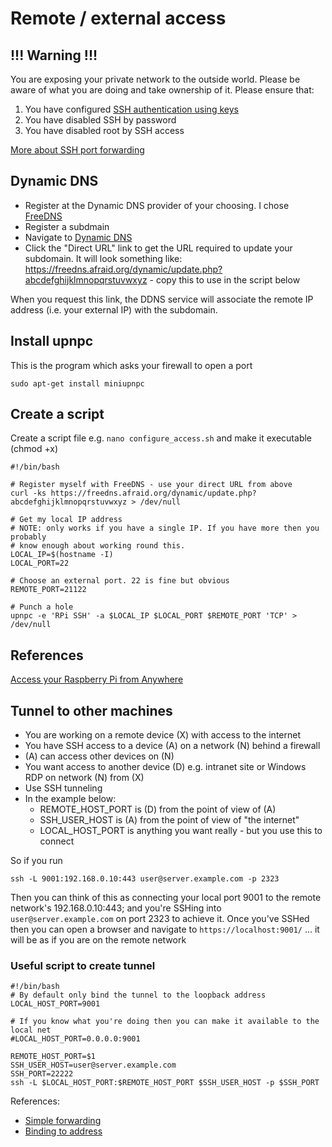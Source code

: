 # Remote / external access

## !!! Warning !!!
You are exposing your private network to the outside world. Please be aware of what you are doing
and take ownership of it. Please ensure that:

1. You have configured [SSH authentication using keys](../linux/ssh-keygen.ssh)
1. You have disabled SSH by password
1. You have disabled root by SSH access

[More about SSH port forwarding](http://blog.trackets.com/2014/05/17/ssh-tunnel-local-and-remote-port-forwarding-explained-with-examples.html)

## Dynamic DNS
* Register at the Dynamic DNS provider of your choosing. I chose [FreeDNS](https://freedns.afraid.org/)
* Register a subdmain
* Navigate to [Dynamic DNS](https://freedns.afraid.org/dynamic/)
* Click the "Direct URL" link to get the URL required to update your subdomain. It will look something like: https://freedns.afraid.org/dynamic/update.php?abcdefghijklmnopqrstuvwxyz - copy this to use in the script below

When you request this link, the DDNS service will associate the remote IP address (i.e. your external IP) with the subdomain.

## Install upnpc
This is the program which asks your firewall to open a port
```
sudo apt-get install miniupnpc
```

## Create a script
Create a script file e.g. `nano configure_access.sh` and make it executable (chmod +x)
```
#!/bin/bash

# Register myself with FreeDNS - use your direct URL from above
curl -ks https://freedns.afraid.org/dynamic/update.php?abcdefghijklmnopqrstuvwxyz > /dev/null

# Get my local IP address
# NOTE: only works if you have a single IP. If you have more then you probably
# know enough about working round this.
LOCAL_IP=$(hostname -I)
LOCAL_PORT=22

# Choose an external port. 22 is fine but obvious
REMOTE_PORT=21122

# Punch a hole
upnpc -e 'RPi SSH' -a $LOCAL_IP $LOCAL_PORT $REMOTE_PORT 'TCP' > /dev/null
```

## References
[Access your Raspberry Pi from Anywhere](https://pavelfatin.com/access-your-raspberry-pi-from-anywhere/)

## Tunnel to other machines
* You are working on a remote device (X) with access to the internet
* You have SSH access to a device (A) on a network (N) behind a firewall
* (A) can access other devices on (N)
* You want access to another device (D) e.g. intranet site or Windows RDP on network (N) from (X)
* Use SSH tunneling
* In the example below:
    * REMOTE_HOST_PORT is (D) from the point of view of (A)
    * SSH_USER_HOST is (A) from the point of view of "the internet"
    * LOCAL_HOST_PORT is anything you want really - but you use this to connect

So if you run
```
ssh -L 9001:192.168.0.10:443 user@server.example.com -p 2323
```

Then you can think of this as connecting your local port 9001 to the remote network's 192.168.0.10:443; and you're SSHing into `user@server.example.com` on port 2323 to achieve it. Once you've SSHed then you can open a browser and navigate to `https://localhost:9001/` ... it will be as if you are on the remote network

### Useful script to create tunnel 
```
#!/bin/bash
# By default only bind the tunnel to the loopback address
LOCAL_HOST_PORT=9001

# If you know what you're doing then you can make it available to the local net
#LOCAL_HOST_PORT=0.0.0.0:9001

REMOTE_HOST_PORT=$1
SSH_USER_HOST=user@server.example.com
SSH_PORT=22222
ssh -L $LOCAL_HOST_PORT:$REMOTE_HOST_PORT $SSH_USER_HOST -p $SSH_PORT
```
References:
* [Simple forwarding](https://serverfault.com/a/214847)
* [Binding to address](https://superuser.com/a/591963/682739)
